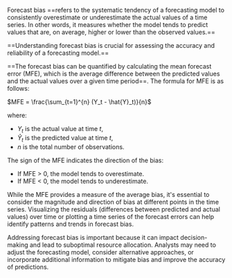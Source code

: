 Forecast bias ==refers to the systematic tendency of a forecasting model to consistently overestimate or underestimate the actual values of a time series. In other words, it measures whether the model tends to predict values that are, on average, higher or lower than the observed values.== 

==Understanding forecast bias is crucial for assessing the accuracy and reliability of a forecasting model.==

==The forecast bias can be quantified by calculating the mean forecast error (MFE), which is the average difference between the predicted values and the actual values over a given time period==. The formula for MFE is as follows:

$MFE = \frac{\sum_{t=1}^{n} (Y_t - \hat{Y}_t)}{n}$

where:
- $Y_t$ is the actual value at time $t$,
- $\hat{Y}_t$ is the predicted value at time $t$,
- $n$ is the total number of observations.

The sign of the MFE indicates the direction of the bias:
- If MFE > 0, the model tends to overestimate.
- If MFE < 0, the model tends to underestimate.

While the MFE provides a measure of the average bias, it's essential to consider the magnitude and direction of bias at different points in the time series. Visualizing the residuals (differences between predicted and actual values) over time or plotting a time series of the forecast errors can help identify patterns and trends in forecast bias.

Addressing forecast bias is important because it can impact decision-making and lead to suboptimal resource allocation. Analysts may need to adjust the forecasting model, consider alternative approaches, or incorporate additional information to mitigate bias and improve the accuracy of predictions.
